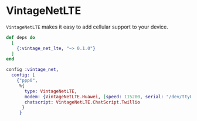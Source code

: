 # VintageNetLTE

`VintageNetLTE` makes it easy to add cellular support to your device.

```elixir
def deps do
  [
    {:vintage_net_lte, "~> 0.1.0"}
  ]
end
```


```elixir
config :vintage_net,
  config: [
    {"ppp0",
     %{
       type: VintageNetLTE,
       modem: {VintageNetLTE.Huawei, [speed: 115200, serial: "/dev/ttyUSB0"]},
       chatscript: VintageNetLTE.ChatScript.Twillio
      }
     }
```

